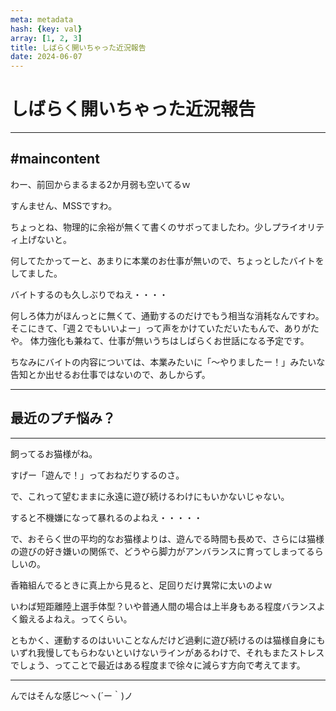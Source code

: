 ```yaml
---
meta: metadata
hash: {key: val}
array: [1, 2, 3]
title: しばらく開いちゃった近況報告
date: 2024-06-07
---
```

# しばらく開いちゃった近況報告
---
## #maincontent
わー、前回からまるまる2か月弱も空いてるｗ

すんません、MSSですわ。

ちょっとね、物理的に余裕が無くて書くのサボってましたわ。少しプライオリティ上げないと。

何してたかってーと、あまりに本業のお仕事が無いので、ちょっとしたバイトをしてました。

バイトするのも久しぶりでねえ・・・・

何しろ体力がほんっとに無くて、通勤するのだけでもう相当な消耗なんですわ。
そこにきて、「週２でもいいよー」って声をかけていただいたもんで、ありがたや。
体力強化も兼ねて、仕事が無いうちはしばらくお世話になる予定です。

ちなみにバイトの内容については、本業みたいに「～やりましたー！」みたいな告知とか出せるお仕事ではないので、あしからず。



---

## 最近のプチ悩み？

---

飼ってるお猫様がね。

すげー「遊んで！」っておねだりするのさ。

で、これって望むままに永遠に遊び続けるわけにもいかないじゃない。

すると不機嫌になって暴れるのよねえ・・・・・

で、おそらく世の平均的なお猫様よりは、遊んでる時間も長めで、さらには猫様の遊びの好き嫌いの関係で、どうやら脚力がアンバランスに育ってしまってるらしいの。

香箱組んでるときに真上から見ると、足回りだけ異常に太いのよｗ

いわば短距離陸上選手体型？いや普通人間の場合は上半身もある程度バランスよく鍛えるよねえ。ってくらい。


ともかく、運動するのはいいことなんだけど過剰に遊び続けるのは猫様自身にもいずれ我慢してもらわないといけないラインがあるわけで、それもまたストレスでしょう、ってことで最近はある程度まで徐々に減らす方向で考えてます。

---

んではそんな感じ～ヽ(´ー｀)ノ